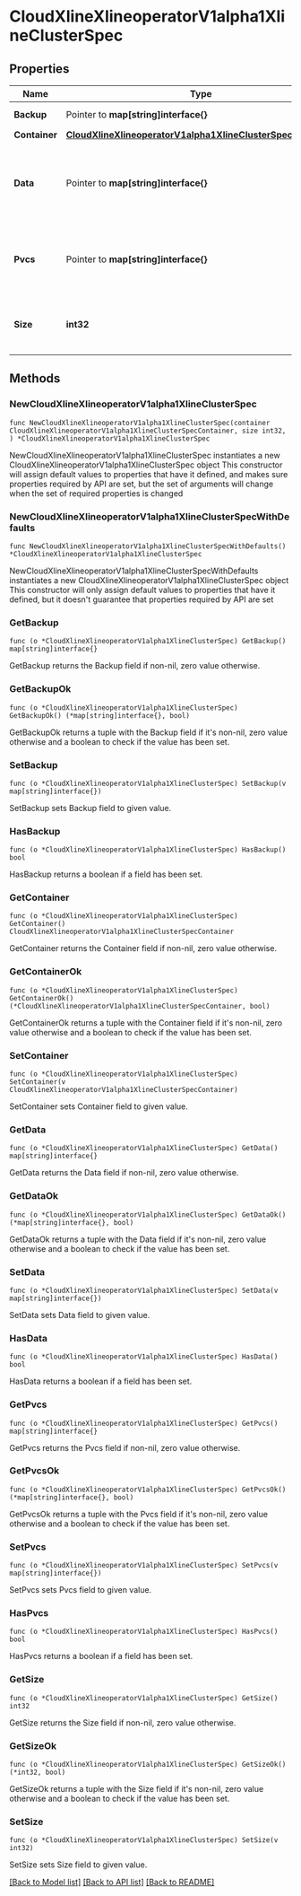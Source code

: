 # CloudXlineXlineoperatorV1alpha1XlineClusterSpec

## Properties

Name | Type | Description | Notes
------------ | ------------- | ------------- | -------------
**Backup** | Pointer to **map[string]interface{}** | Backup specification | [optional] 
**Container** | [**CloudXlineXlineoperatorV1alpha1XlineClusterSpecContainer**](CloudXlineXlineoperatorV1alpha1XlineClusterSpecContainer.md) |  | 
**Data** | Pointer to **map[string]interface{}** | The data PVC, if it is not specified, then use emptyDir instead | [optional] 
**Pvcs** | Pointer to **map[string]interface{}** | Some user defined persistent volume claim templates | [optional] 
**Size** | **int32** | Size of the xline cluster, less than 3 is not allowed | 

## Methods

### NewCloudXlineXlineoperatorV1alpha1XlineClusterSpec

`func NewCloudXlineXlineoperatorV1alpha1XlineClusterSpec(container CloudXlineXlineoperatorV1alpha1XlineClusterSpecContainer, size int32, ) *CloudXlineXlineoperatorV1alpha1XlineClusterSpec`

NewCloudXlineXlineoperatorV1alpha1XlineClusterSpec instantiates a new CloudXlineXlineoperatorV1alpha1XlineClusterSpec object
This constructor will assign default values to properties that have it defined,
and makes sure properties required by API are set, but the set of arguments
will change when the set of required properties is changed

### NewCloudXlineXlineoperatorV1alpha1XlineClusterSpecWithDefaults

`func NewCloudXlineXlineoperatorV1alpha1XlineClusterSpecWithDefaults() *CloudXlineXlineoperatorV1alpha1XlineClusterSpec`

NewCloudXlineXlineoperatorV1alpha1XlineClusterSpecWithDefaults instantiates a new CloudXlineXlineoperatorV1alpha1XlineClusterSpec object
This constructor will only assign default values to properties that have it defined,
but it doesn't guarantee that properties required by API are set

### GetBackup

`func (o *CloudXlineXlineoperatorV1alpha1XlineClusterSpec) GetBackup() map[string]interface{}`

GetBackup returns the Backup field if non-nil, zero value otherwise.

### GetBackupOk

`func (o *CloudXlineXlineoperatorV1alpha1XlineClusterSpec) GetBackupOk() (*map[string]interface{}, bool)`

GetBackupOk returns a tuple with the Backup field if it's non-nil, zero value otherwise
and a boolean to check if the value has been set.

### SetBackup

`func (o *CloudXlineXlineoperatorV1alpha1XlineClusterSpec) SetBackup(v map[string]interface{})`

SetBackup sets Backup field to given value.

### HasBackup

`func (o *CloudXlineXlineoperatorV1alpha1XlineClusterSpec) HasBackup() bool`

HasBackup returns a boolean if a field has been set.

### GetContainer

`func (o *CloudXlineXlineoperatorV1alpha1XlineClusterSpec) GetContainer() CloudXlineXlineoperatorV1alpha1XlineClusterSpecContainer`

GetContainer returns the Container field if non-nil, zero value otherwise.

### GetContainerOk

`func (o *CloudXlineXlineoperatorV1alpha1XlineClusterSpec) GetContainerOk() (*CloudXlineXlineoperatorV1alpha1XlineClusterSpecContainer, bool)`

GetContainerOk returns a tuple with the Container field if it's non-nil, zero value otherwise
and a boolean to check if the value has been set.

### SetContainer

`func (o *CloudXlineXlineoperatorV1alpha1XlineClusterSpec) SetContainer(v CloudXlineXlineoperatorV1alpha1XlineClusterSpecContainer)`

SetContainer sets Container field to given value.


### GetData

`func (o *CloudXlineXlineoperatorV1alpha1XlineClusterSpec) GetData() map[string]interface{}`

GetData returns the Data field if non-nil, zero value otherwise.

### GetDataOk

`func (o *CloudXlineXlineoperatorV1alpha1XlineClusterSpec) GetDataOk() (*map[string]interface{}, bool)`

GetDataOk returns a tuple with the Data field if it's non-nil, zero value otherwise
and a boolean to check if the value has been set.

### SetData

`func (o *CloudXlineXlineoperatorV1alpha1XlineClusterSpec) SetData(v map[string]interface{})`

SetData sets Data field to given value.

### HasData

`func (o *CloudXlineXlineoperatorV1alpha1XlineClusterSpec) HasData() bool`

HasData returns a boolean if a field has been set.

### GetPvcs

`func (o *CloudXlineXlineoperatorV1alpha1XlineClusterSpec) GetPvcs() map[string]interface{}`

GetPvcs returns the Pvcs field if non-nil, zero value otherwise.

### GetPvcsOk

`func (o *CloudXlineXlineoperatorV1alpha1XlineClusterSpec) GetPvcsOk() (*map[string]interface{}, bool)`

GetPvcsOk returns a tuple with the Pvcs field if it's non-nil, zero value otherwise
and a boolean to check if the value has been set.

### SetPvcs

`func (o *CloudXlineXlineoperatorV1alpha1XlineClusterSpec) SetPvcs(v map[string]interface{})`

SetPvcs sets Pvcs field to given value.

### HasPvcs

`func (o *CloudXlineXlineoperatorV1alpha1XlineClusterSpec) HasPvcs() bool`

HasPvcs returns a boolean if a field has been set.

### GetSize

`func (o *CloudXlineXlineoperatorV1alpha1XlineClusterSpec) GetSize() int32`

GetSize returns the Size field if non-nil, zero value otherwise.

### GetSizeOk

`func (o *CloudXlineXlineoperatorV1alpha1XlineClusterSpec) GetSizeOk() (*int32, bool)`

GetSizeOk returns a tuple with the Size field if it's non-nil, zero value otherwise
and a boolean to check if the value has been set.

### SetSize

`func (o *CloudXlineXlineoperatorV1alpha1XlineClusterSpec) SetSize(v int32)`

SetSize sets Size field to given value.



[[Back to Model list]](../README.md#documentation-for-models) [[Back to API list]](../README.md#documentation-for-api-endpoints) [[Back to README]](../README.md)


